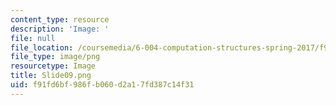 ```yaml
---
content_type: resource
description: 'Image: '
file: null
file_location: /coursemedia/6-004-computation-structures-spring-2017/f91fd6bf986fb060d2a17fd387c14f31_Slide09.png
file_type: image/png
resourcetype: Image
title: Slide09.png
uid: f91fd6bf-986f-b060-d2a1-7fd387c14f31
---
```

